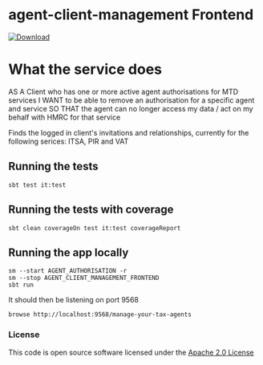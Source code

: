 # agent-client-management Frontend

[ ![Download](https://api.bintray.com/packages/hmrc/releases/agent-client-management-frontend/images/download.svg) ](https://bintray.com/hmrc/releases/agent-client-management-frontend/_latestVersion)

# What the service does
AS A Client who has one or more active agent authorisations for MTD services
I WANT to be able to remove an authorisation for a specific agent and service
SO THAT the agent can no longer access my data / act on my behalf with HMRC for that service

Finds the logged in client's invitations and relationships, currently for the following serices: ITSA, PIR and VAT

## Running the tests

    sbt test it:test

## Running the tests with coverage

    sbt clean coverageOn test it:test coverageReport

## Running the app locally

    sm --start AGENT_AUTHORISATION -r
    sm --stop AGENT_CLIENT_MANAGEMENT_FRONTEND
    sbt run

It should then be listening on port 9568

    browse http://localhost:9568/manage-your-tax-agents

### License


This code is open source software licensed under the [Apache 2.0 License]("http://www.apache.org/licenses/LICENSE-2.0.html")

